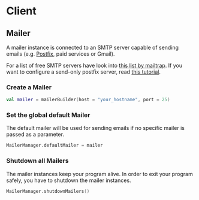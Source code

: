 # Client

## Mailer

A mailer instance is connected to an SMTP server capable of sending emails (e.g. [Postfix](http://www.postfix.org/), paid services or Gmail).

For a list of free SMTP servers have look into [this list by mailtrap](https://blog.mailtrap.io/free-smtp-servers/). If you want to configure a send-only postfix server, read [this tutorial](https://blog.mailtrap.io/setup-smtp-server/).

### Create a Mailer

```kotlin
val mailer = mailerBuilder(host = "your_hostname", port = 25)
```

### Set the global default Mailer

The default mailer will be used for sending emails if no specific mailer is passed as a parameter.

```kotlin
MailerManager.defaultMailer = mailer
```

### Shutdown all Mailers

The mailer instances keep your program alive. In order to exit your program safely, you have to shutdown the mailer instances.

```kotlin
MailerManager.shutdownMailers()
```